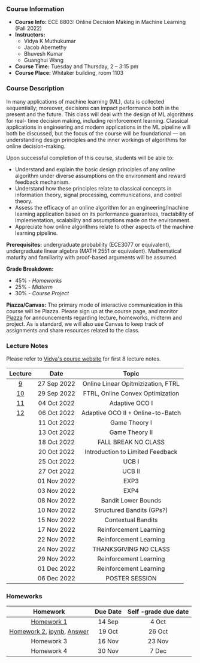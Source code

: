 
### Course Information

* **Course Info:** ECE 8803: Online Decision Making in Machine Learning (Fall 2022)
* **Instructors:**	
    - Vidya K Muthukumar
    - Jacob Abernethy
    - Bhuvesh Kumar
    - Guanghui Wang 
* **Course Time:** Tuesday and Thursday, 2 – 3:15 pm
* **Course Place:** Whitaker building, room 1103



### Course Description

In many applications of machine learning (ML), data is collected sequentially; moreover, decisions can impact performance both in the present and the future. This class will deal with the design of ML algorithms for real- time decision making, including reinforcement learning. Classical applications in engineering and modern applications in the ML pipeline will both be discussed, but the focus of the course will be foundational — on understanding design principles and the inner workings of algorithms for online decision-making.

Upon successful completion of this course, students will be able to:

- Understand and explain the basic design principles of any online algorithm under diverse assumptions on the environment and reward feedback mechanism.
- Understand how these principles relate to classical concepts in information theory, signal processing, communications, and control theory.
- Assess the efficacy of an online algorithm for an engineering/machine learning application based on its performance guarantees, tractability of implementation, scalability and assumptions made on the environment.
- Appreciate how online algorithms relate to other aspects of the machine learning pipeline.

**Prerequisites:** undergraduate probability (ECE3077 or equivalent), undergraduate linear algebra (MATH 2551 or equivalent). Mathematical maturity and familiarity with proof-based arguments will be assumed.




**Grade Breakdown:**
* 45% - *Homeworks*
* 25% - *Midterm*
* 30% - *Course Project*


**Piazza/Canvas:** The primary mode of interactive communication in this course will be Piazza. Please sign up at the course page, and monitor [Piazza](http://piazza.com/gatech/fall2022/ece8803odm) for announcements regarding lecture, homeworks, midterm and project. As is standard, we will also use Canvas to keep track of assignments and share resources related to the class.



### Lecture Notes
Please refer to [Vidya's course website](https://vmuthukumar.ece.gatech.edu/teaching-advising/ece-8803-online-decision-making-in-machine-learning-fall-2022/) for first 8 lecture notes.

| Lecture | Date  | Topic |
| :------------: |:-------------: |:-------------: |
| [9](./lectures/Lecture9_Sep27.pdf)  | 27 Sep 2022 | Online Linear Opitmizization, FTRL |
| [10](./lectures/Lecture10_Sep29.pdf)  | 29 Sep 2022 | FTRL, Online Convex Optimization |
|  [11](./lectures/Lecture11_Oct4.pdf)  | 04 Oct 2022 | Adaptive OCO I |
| [12](./lectures/Lecture12_Oct6.pdf)  | 06 Oct 2022 | Adaptive OCO II + Online-to-Batch |
|   | 11 Oct 2022 | Game Theory I |
|   | 13 Oct 2022 | Game Theory II |
|   | 18 Oct 2022 | FALL BREAK NO CLASS |
|   | 20 Oct 2022 | Introduction to Limited Feedback |
|   | 25 Oct 2022 | UCB I |
|   | 27 Oct 2022 | UCB II |
|   | 01 Nov 2022 | EXP3 |
|   | 03 Nov 2022 | EXP4  |
|   | 08 Nov 2022 | Bandit Lower Bounds |
|   | 10 Nov 2022 | Structured Bandits (GPs?) |
|   | 15 Nov 2022 | Contextual Bandits |
|   | 17 Nov 2022 | Reinforcement Learning |
|   | 22 Nov 2022 | Reinforcement Learning |
|   | 24 Nov 2022 | THANKSGIVING NO CLASS |
|   | 29 Nov 2022 | Reinforcement Learning |
|   | 01 Dec 2022 | Reinforcement Learning |
|   | 06 Dec 2022 | POSTER SESSION |


### Homeworks

| Homework | Due Date  | Self -grade due date | 
| :------------: |:-------------: | :-------------: |  
|[Homework 1](./hw/HW1.pdf) | 14 Sep | 4 Oct |    
|[Homework 2](./hw/HW2.pdf), [ipynb](./hw/hw2.ipynb), [Answer](./hw/HW2-answer.zip) | 19 Oct | 26 Oct |     
| Homework 3 | 16 Nov | 23 Nov |     
| Homework 4 | 30 Nov | 7 Dec |    




